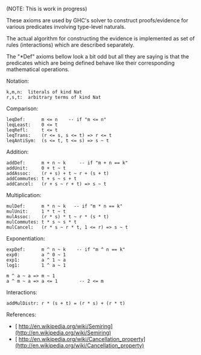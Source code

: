 
(NOTE: This is work in progress)


These axioms are used by GHC's solver to construct proofs/evidence for various predicates involving type-level naturals.


The actual algorithm for constructing the evidence is implemented as set of rules (interactions) which are described separately.


The "\*Def" axioms bellow look a bit odd but all they are saying is that the predicates which are being defined behave like their corresponding mathematical operations.


Notation:

```wiki
k,m,n:  literals of kind Nat
r,s,t:  arbitrary terms of kind Nat
```


Comparison:

```wiki
leqDef:      m <= n    -- if "m <= n"
leqLeast:    0 <= t
leqRefl:     t <= t
leqTrans:    (r <= s, s <= t) => r <= t
leqAntiSym:  (s <= t, t <= s) => s ~ t
```


Addition:

```wiki
addDef:      m + n ~ k     -- if "m + n == k"
addUnit:     0 + t ~ t
addAssoc:    (r + s) + t ~ r + (s + t)
addCommutes: t + s ~ s + t
addCancel:   (r + s ~ r + t) => s ~ t
```


Multiplication:

```wiki
mulDef:      m * n ~ k   -- if "m * n == k"
mulUnit:     1 * t ~ t
mulAssoc:    (r * s) * t ~ r * (s * t)
mulCommutes: t * s ~ s * t
mulCancel:   (r * s ~ r * t, 1 <= r) => s ~ t
```


Exponentiation:

```wiki
expDef:      m ^ n ~ k    -- if "m ^ n == k"
exp0:        a ^ 0 ~ 1
exp1:        a ^ 1 ~ a
log1:        1 ^ a ~ 1

m ^ a ~ a => m ~ 1
a ^ m ~ a => a <= 1        -- 2 <= m
```


Interactions:

```wiki
addMulDistr: r * (s + t) = (r * s) + (r * t)
```


References:

- [ http://en.wikipedia.org/wiki/Semiring](http://en.wikipedia.org/wiki/Semiring)
- [ http://en.wikipedia.org/wiki/Cancellation_property](http://en.wikipedia.org/wiki/Cancellation_property)